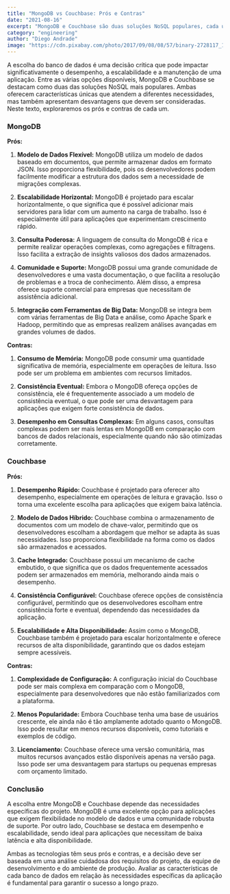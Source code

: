 ```yaml
---
title: "MongoDB vs Couchbase: Prós e Contras"
date: "2021-08-16"
excerpt: "MongoDB e Couchbase são duas soluções NoSQL populares, cada uma com suas vantagens e desvantagens, que atendem a diferentes necessidades de desenvolvimento e escalabilidade."
category: "engineering"
author: "Diego Andrade"
image: "https://cdn.pixabay.com/photo/2017/09/08/08/57/binary-2728117_1280.jpg"
---
```


A escolha do banco de dados é uma decisão crítica que pode impactar significativamente o desempenho, a escalabilidade e a manutenção de uma aplicação. Entre as várias opções disponíveis, MongoDB e Couchbase se destacam como duas das soluções NoSQL mais populares. Ambas oferecem características únicas que atendem a diferentes necessidades, mas também apresentam desvantagens que devem ser consideradas. Neste texto, exploraremos os prós e contras de cada um.

### MongoDB

**Prós:**

1. **Modelo de Dados Flexível:** MongoDB utiliza um modelo de dados baseado em documentos, que permite armazenar dados em formato JSON. Isso proporciona flexibilidade, pois os desenvolvedores podem facilmente modificar a estrutura dos dados sem a necessidade de migrações complexas.

2. **Escalabilidade Horizontal:** MongoDB é projetado para escalar horizontalmente, o que significa que é possível adicionar mais servidores para lidar com um aumento na carga de trabalho. Isso é especialmente útil para aplicações que experimentam crescimento rápido.

3. **Consulta Poderosa:** A linguagem de consulta do MongoDB é rica e permite realizar operações complexas, como agregações e filtragens. Isso facilita a extração de insights valiosos dos dados armazenados.

4. **Comunidade e Suporte:** MongoDB possui uma grande comunidade de desenvolvedores e uma vasta documentação, o que facilita a resolução de problemas e a troca de conhecimento. Além disso, a empresa oferece suporte comercial para empresas que necessitam de assistência adicional.

5. **Integração com Ferramentas de Big Data:** MongoDB se integra bem com várias ferramentas de Big Data e análise, como Apache Spark e Hadoop, permitindo que as empresas realizem análises avançadas em grandes volumes de dados.

**Contras:**

1. **Consumo de Memória:** MongoDB pode consumir uma quantidade significativa de memória, especialmente em operações de leitura. Isso pode ser um problema em ambientes com recursos limitados.

2. **Consistência Eventual:** Embora o MongoDB ofereça opções de consistência, ele é frequentemente associado a um modelo de consistência eventual, o que pode ser uma desvantagem para aplicações que exigem forte consistência de dados.

3. **Desempenho em Consultas Complexas:** Em alguns casos, consultas complexas podem ser mais lentas em MongoDB em comparação com bancos de dados relacionais, especialmente quando não são otimizadas corretamente.

### Couchbase

**Prós:**

1. **Desempenho Rápido:** Couchbase é projetado para oferecer alto desempenho, especialmente em operações de leitura e gravação. Isso o torna uma excelente escolha para aplicações que exigem baixa latência.

2. **Modelo de Dados Híbrido:** Couchbase combina o armazenamento de documentos com um modelo de chave-valor, permitindo que os desenvolvedores escolham a abordagem que melhor se adapta às suas necessidades. Isso proporciona flexibilidade na forma como os dados são armazenados e acessados.

3. **Cache Integrado:** Couchbase possui um mecanismo de cache embutido, o que significa que os dados frequentemente acessados podem ser armazenados em memória, melhorando ainda mais o desempenho.

4. **Consistência Configurável:** Couchbase oferece opções de consistência configurável, permitindo que os desenvolvedores escolham entre consistência forte e eventual, dependendo das necessidades da aplicação.

5. **Escalabilidade e Alta Disponibilidade:** Assim como o MongoDB, Couchbase também é projetado para escalar horizontalmente e oferece recursos de alta disponibilidade, garantindo que os dados estejam sempre acessíveis.

**Contras:**

1. **Complexidade de Configuração:** A configuração inicial do Couchbase pode ser mais complexa em comparação com o MongoDB, especialmente para desenvolvedores que não estão familiarizados com a plataforma.

2. **Menos Popularidade:** Embora Couchbase tenha uma base de usuários crescente, ele ainda não é tão amplamente adotado quanto o MongoDB. Isso pode resultar em menos recursos disponíveis, como tutoriais e exemplos de código.

3. **Licenciamento:** Couchbase oferece uma versão comunitária, mas muitos recursos avançados estão disponíveis apenas na versão paga. Isso pode ser uma desvantagem para startups ou pequenas empresas com orçamento limitado.

### Conclusão

A escolha entre MongoDB e Couchbase depende das necessidades específicas do projeto. MongoDB é uma excelente opção para aplicações que exigem flexibilidade no modelo de dados e uma comunidade robusta de suporte. Por outro lado, Couchbase se destaca em desempenho e escalabilidade, sendo ideal para aplicações que necessitam de baixa latência e alta disponibilidade.

Ambas as tecnologias têm seus prós e contras, e a decisão deve ser baseada em uma análise cuidadosa dos requisitos do projeto, da equipe de desenvolvimento e do ambiente de produção. Avaliar as características de cada banco de dados em relação às necessidades específicas da aplicação é fundamental para garantir o sucesso a longo prazo.
